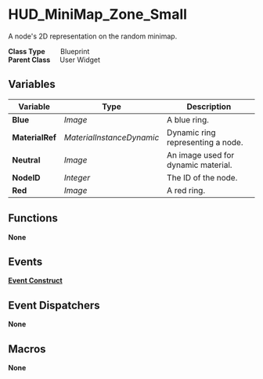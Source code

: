 # HUD_MiniMap_Zone_Small
A node's 2D representation on the random minimap.  

**Class Type**&nbsp; &nbsp; &nbsp; &nbsp; Blueprint  
**Parent Class** &nbsp; &nbsp; User Widget  

## Variables
|Variable       |Type                       |Description                        |
|---------------|---------------------------|-----------------------------------|
|**Blue**       |*Image*                    |A blue ring.                       |
|**MaterialRef**|*MaterialInstanceDynamic*  |Dynamic ring representing a node.  |
|**Neutral**    |*Image*                    |An image used for dynamic material.|
|**NodeID**     |*Integer*                  |The ID of the node.                |
|**Red**        |*Image*                    |A red ring.                        |

## Functions
**None** 

## Events
[**Event Construct**](../../Events/Construct_MiniMap_Zone.md)  

## Event Dispatchers
**None**

## Macros
**None**